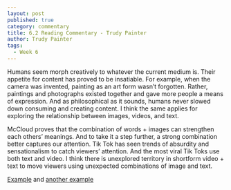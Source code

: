 ```yaml
---
layout: post
published: true
category: commentary
title: 6.2 Reading Commentary - Trudy Painter
author: Trudy Painter
tags:
  - Week 6
---
```

Humans seem morph creatively to whatever the current medium is. Their appetite for content has proved to be insatiable. For example, when the camera was invented, painting as an art form wasn’t forgotten. Rather, paintings and photographs existed together and gave more people a means of expression. And as philosophical as it sounds, humans never slowed down consuming and creating content. I think the same applies for exploring the relationship between images, videos, and text. 

McCloud proves that the combination of words + images can strengthen each others’ meanings. And to take it a step further, a strong combination better captures our attention. Tik Tok has seen trends of absurdity and sensationalism to catch viewers’ attention. And the most viral Tik Toks use both text and video. I think there is unexplored territory in shortform video + text to move viewers using unexpected combinations of image and text.

[Example](https://www.tiktok.com/@eddoeh/video/7130271990207745322?is_from_webapp=v1&item_id=7130271990207745322) and [another example](https://www.tiktok.com/@itsomethingunforgettable/video/7130758872960093486?is_from_webapp=v1&item_id=7130758872960093486)
